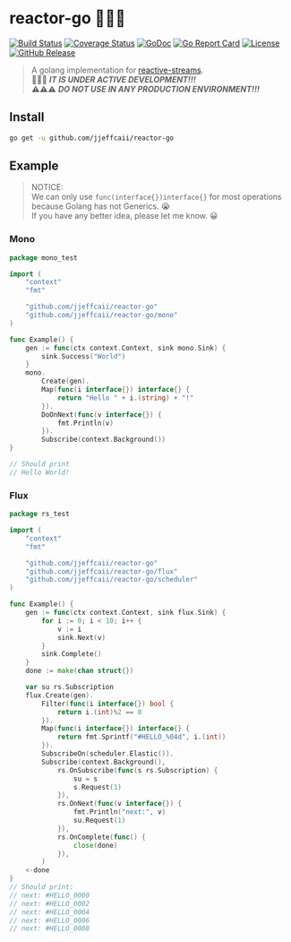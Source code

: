 # reactor-go 🚀🚀🚀

[![Build Status](https://travis-ci.com/jjeffcaii/reactor-go.svg?branch=master)](https://travis-ci.com/jjeffcaii/reactor-go)
[![Coverage Status](https://coveralls.io/repos/github/jjeffcaii/reactor-go/badge.svg?branch=master)](https://coveralls.io/github/jjeffcaii/reactor-go?branch=master)
[![GoDoc](https://godoc.org/github.com/jjeffcaii/reactor-go?status.svg)](https://godoc.org/github.com/jjeffcaii/reactor-go)
[![Go Report Card](https://goreportcard.com/badge/github.com/jjeffcaii/reactor-go)](https://goreportcard.com/report/github.com/jjeffcaii/reactor-go)
[![License](https://img.shields.io/github/license/jjeffcaii/reactor-go.svg)](https://github.com/jjeffcaii/reactor-go/blob/master/LICENSE)
[![GitHub Release](https://img.shields.io/github/release-pre/jjeffcaii/reactor-go.svg)](https://github.com/jjeffcaii/reactor-go/releases)

> A golang implementation for [reactive-streams](https://www.reactive-streams.org/).
<br>🚧🚧🚧 ***IT IS UNDER ACTIVE DEVELOPMENT!!!***
<br>⚠️⚠️⚠️ ***DO NOT USE IN ANY PRODUCTION ENVIRONMENT!!!***

## Install

```sh
go get -u github.com/jjeffcaii/reactor-go
```

## Example

> NOTICE:
<br> We can only use `func(interface{})interface{}` for most operations because Golang has not Generics. 😭
<br> If you have any better idea, please let me know. 😀

### Mono
```go
package mono_test

import (
	"context"
	"fmt"

	"github.com/jjeffcaii/reactor-go"
	"github.com/jjeffcaii/reactor-go/mono"
)

func Example() {
	gen := func(ctx context.Context, sink mono.Sink) {
		sink.Success("World")
	}
	mono.
		Create(gen).
		Map(func(i interface{}) interface{} {
			return "Hello " + i.(string) + "!"
		}).
		DoOnNext(func(v interface{}) {
			fmt.Println(v)
		}).
		Subscribe(context.Background())
}

// Should print
// Hello World!

```

### Flux
```go
package rs_test

import (
	"context"
	"fmt"

	"github.com/jjeffcaii/reactor-go"
	"github.com/jjeffcaii/reactor-go/flux"
	"github.com/jjeffcaii/reactor-go/scheduler"
)

func Example() {
	gen := func(ctx context.Context, sink flux.Sink) {
		for i := 0; i < 10; i++ {
			v := i
			sink.Next(v)
		}
		sink.Complete()
	}
	done := make(chan struct{})

	var su rs.Subscription
	flux.Create(gen).
		Filter(func(i interface{}) bool {
			return i.(int)%2 == 0
		}).
		Map(func(i interface{}) interface{} {
			return fmt.Sprintf("#HELLO_%04d", i.(int))
		}).
		SubscribeOn(scheduler.Elastic()).
		Subscribe(context.Background(),
			rs.OnSubscribe(func(s rs.Subscription) {
				su = s
				s.Request(1)
			}),
			rs.OnNext(func(v interface{}) {
				fmt.Println("next:", v)
				su.Request(1)
			}),
			rs.OnComplete(func() {
				close(done)
			}),
		)
	<-done
}
// Should print:
// next: #HELLO_0000
// next: #HELLO_0002
// next: #HELLO_0004
// next: #HELLO_0006
// next: #HELLO_0008
```
